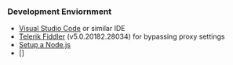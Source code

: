 ### Development Enviornment
* [Visual Studio Code](https://code.visualstudio.com/download) or similar IDE
* [Telerik Fiddler](https://www.telerik.com/fiddler) (v5.0.20182.28034) for bypassing proxy settings
* [Setup a Node.js](https://nodejs.org/en/download/) 
* []
